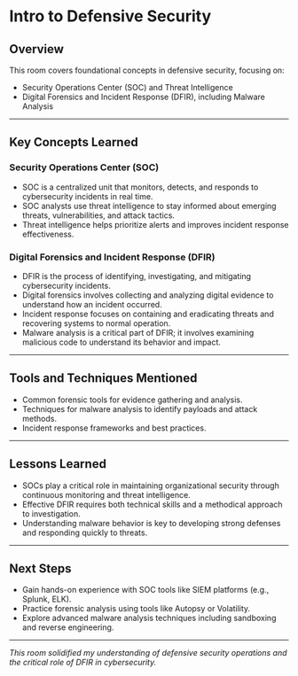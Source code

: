 # Intro to Defensive Security

## Overview
This room covers foundational concepts in defensive security, focusing on:

- Security Operations Center (SOC) and Threat Intelligence  
- Digital Forensics and Incident Response (DFIR), including Malware Analysis  

---

## Key Concepts Learned

### Security Operations Center (SOC)
- SOC is a centralized unit that monitors, detects, and responds to cybersecurity incidents in real time.
- SOC analysts use threat intelligence to stay informed about emerging threats, vulnerabilities, and attack tactics.
- Threat intelligence helps prioritize alerts and improves incident response effectiveness.

### Digital Forensics and Incident Response (DFIR)
- DFIR is the process of identifying, investigating, and mitigating cybersecurity incidents.
- Digital forensics involves collecting and analyzing digital evidence to understand how an incident occurred.
- Incident response focuses on containing and eradicating threats and recovering systems to normal operation.
- Malware analysis is a critical part of DFIR; it involves examining malicious code to understand its behavior and impact.

---

## Tools and Techniques Mentioned
- Common forensic tools for evidence gathering and analysis.
- Techniques for malware analysis to identify payloads and attack methods.
- Incident response frameworks and best practices.

---

## Lessons Learned
- SOCs play a critical role in maintaining organizational security through continuous monitoring and threat intelligence.
- Effective DFIR requires both technical skills and a methodical approach to investigation.
- Understanding malware behavior is key to developing strong defenses and responding quickly to threats.

---

## Next Steps
- Gain hands-on experience with SOC tools like SIEM platforms (e.g., Splunk, ELK).
- Practice forensic analysis using tools like Autopsy or Volatility.
- Explore advanced malware analysis techniques including sandboxing and reverse engineering.

---

*This room solidified my understanding of defensive security operations and the critical role of DFIR in cybersecurity.*

